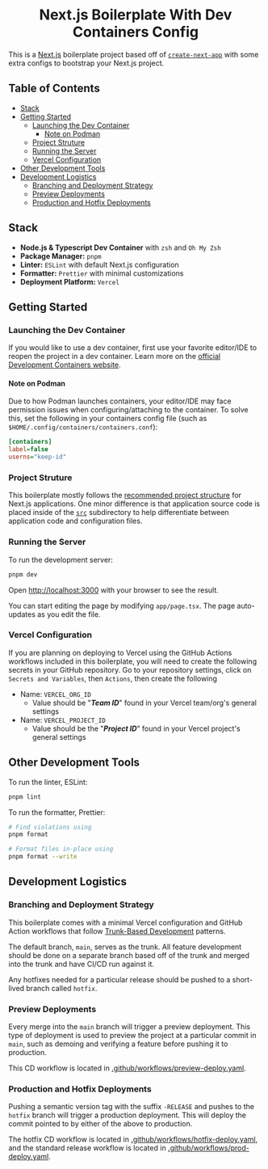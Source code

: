 <div align="center">
    <h1>Next.js Boilerplate With Dev Containers Config</h1>
</div>

This is a [Next.js](https://nextjs.org) boilerplate project based off of
[`create-next-app`](https://nextjs.org/docs/app/api-reference/cli/create-next-app)
with some extra configs to bootstrap your Next.js project.

## Table of Contents <!-- omit in toc -->

- [Stack](#stack)
- [Getting Started](#getting-started)
  - [Launching the Dev Container](#launching-the-dev-container)
    - [Note on Podman](#note-on-podman)
  - [Project Struture](#project-struture)
  - [Running the Server](#running-the-server)
  - [Vercel Configuration](#vercel-configuration)
- [Other Development Tools](#other-development-tools)
- [Development Logistics](#development-logistics)
  - [Branching and Deployment Strategy](#branching-and-deployment-strategy)
  - [Preview Deployments](#preview-deployments)
  - [Production and Hotfix Deployments](#production-and-hotfix-deployments)

## Stack

- **Node.js & Typescript Dev Container** with `zsh` and `Oh My Zsh`
- **Package Manager:** `pnpm`
- **Linter:** `ESLint` with default Next.js configuration
- **Formatter:** `Prettier` with minimal customizations
- **Deployment Platform:** `Vercel`

## Getting Started

### Launching the Dev Container

If you would like to use a dev container, first use your favorite editor/IDE to reopen the project in a dev container.
Learn more on the [official Development Containers website](https://containers.dev/supporting).

#### Note on Podman

Due to how Podman launches containers, your editor/IDE may face permission issues when configuring/attaching to the container.
To solve this, set the following in your containers config file (such as `$HOME/.config/containers/containers.conf`):

```ini
[containers]
label=false
userns="keep-id"
```

### Project Struture

This boilerplate mostly follows the
[recommended project structure](https://nextjs.org/docs/getting-started/project-structure)
for Next.js applications. One minor difference is that application source code
is placed inside of the [`src`](./src) subdirectory to help differentiate
between application code and configuration files.

### Running the Server

To run the development server:

```bash
pnpm dev
```

Open [http://localhost:3000](http://localhost:3000) with your browser to see the result.

You can start editing the page by modifying `app/page.tsx`.
The page auto-updates as you edit the file.

### Vercel Configuration

If you are planning on deploying to Vercel using the GitHub Actions workflows included in this boilerplate,
you will need to create the following secrets in your GitHub repository.
Go to your repository settings, click on `Secrets and Variables`, then `Actions`, then create the following

- Name: `VERCEL_ORG_ID`
  - Value should be  "**_Team ID_**" found in your Vercel team/org's general settings
- Name: `VERCEL_PROJECT_ID`
  - Value should be the "**_Project ID_**" found in your Vercel project's general settings

## Other Development Tools

To run the linter, ESLint:

```bash
pnpm lint
```

To run the formatter, Prettier:

```bash
# Find violations using
pnpm format

# Format files in-place using
pnpm format --write
```

## Development Logistics

### Branching and Deployment Strategy

This boilerplate comes with a minimal Vercel configuration and GitHub Action workflows that follow
[Trunk-Based Development](https://trunkbaseddevelopment.com/) patterns.

The default branch, `main`, serves as the trunk. All feature development
should be done on a separate branch based off of the trunk and merged into
the trunk and have CI/CD run against it.

Any hotfixes needed for a particular release should be pushed to a short-lived branch called `hotfix`.

### Preview Deployments

Every merge into the `main` branch will trigger a preview deployment.
This type of deployment is used to preview the project at a particular commit in `main`,
such as demoing and verifying a feature before pushing it to production.

This CD workflow is located in [.github/workflows/preview-deploy.yaml](./.github/workflows/preview-deploy.yaml).

### Production and Hotfix Deployments

Pushing a semantic version tag with the suffix `-RELEASE` and
pushes to the `hotfix` branch will trigger a production deployment.
This will deploy the commit pointed to by either of the above to production.

The hotfix CD workflow is located in [.github/workflows/hotfix-deploy.yaml](./.github/workflows/hotfix-deploy.yaml), and the standard release workflow is located in [.github/workflows/prod-deploy.yaml](./.github/workflows/prod-deploy.yaml).
